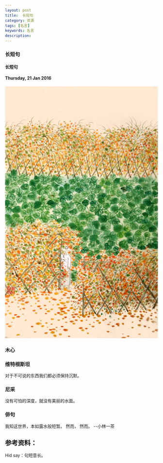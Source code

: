 ```yaml
---
layout: post
title:  长短句
category: 资源
tags: [名言]
keywords: 名言
description: 
---
```


### 长短句

#### 长短句

#### Thursday, 21 Jan 2016

![老树画画](/../../assets/img/resource/2016/LaoShuHuaHua_1.jpeg)

### 木心

### 维特根斯坦

对于不可说的东西我们都必须保持沉默。


### 尼采

没有可怕的深度，就没有美丽的水面。


### 俳句

我知这世界，本如露水般短暂。
然而，
然而。
--小林一茶


## 参考资料：


Hid say：句短意长。
